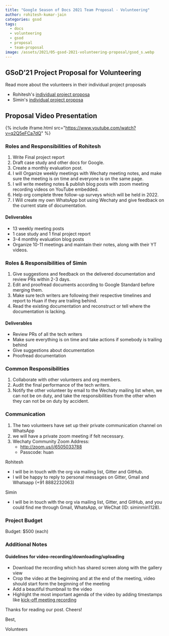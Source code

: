```yaml
---
title: "Google Season of Docs 2021 Team Proposal - Volunteering"
author: rohitesh-kumar-jain
categories: gsod
tags:
  - docs
  - volunteering
  - gsod
  - proposal
  - team-proposal
image: /assets/2021/05-gsod-2021-volunteering-proposal/gsod_s.webp
---
```


## GSoD’21 Project Proposal for Volunteering

Read more about the volunteers in their individual project proposals

* Rohitesh's [individual project proposa](https://wechaty.js.org/2021/05/04/rohitesh-applicant-for-volunteering-gsod/)
* Simin's [individual project proposa](https://wechaty.js.org/2021/05/04/gsod21-simin-proposal/)

## Proposal Video Presentation

{% include iframe.html src="https://www.youtube.com/watch?v=q2Q5eFCa7dQ" %}

### Roles and Responsibilities of Rohitesh

1. Write Final project report
1. Draft case study and other docs for Google.
1. Create a monthly evaluation post.
1. I will Organize weekly meetings with Wechaty meeting notes, and make sure the meeting is on time and everyone is on the same page.
1. I will write meeting notes & publish blog posts with zoom meeting recording videos on YouTube embedded.
1. Help org complete three follow-up surveys which will be held in 2022.
1. I Will create my own WhatsApp bot using Wechaty and give feedback on the current state of documentation.

#### Deliverables

* 13 weekly meeting posts
* 1 case study and 1 final project report
* 3-4 monthly evaluation blog posts
* Organize 10-11 meetings and maintain their notes, along with their YT videos.

### Roles & Responsibilities of Simin

1. Give suggestions and feedback on the delivered documentation and review PRs within 2-3 days.
1. Edit and proofread documents according to Google Standard before merging them.
1. Make sure tech writers are following their respective timelines and report to Huan if they are trailing behind.
1. Read the existing documentation and reconstruct or tell where the documentation is lacking.

#### Deliverables

* Review PRs of all the tech writers
* Make sure everything is on time and take actions if somebody is trailing behind
* Give suggestions about documentation
* Proofread documentation

### Common Responsibilities

1. Collaborate with other volunteers and org members.
1. Audit the final performance of the tech writers.
1. Notify the other volunteer by email to the Wechaty mailing list when, we can not be on duty, and take the responsibilities from the other when they can not be on duty by accident.

### Communication

1. The two volunteers have set up their private communication channel on WhatsApp
1. we will have a private zoom meeting if felt necessary.
1. Wechaty Community Zoom Address:
    * <http://zoom.us/j/6505033788>
    * Passcode: huan

Rohitesh

* I will be in touch with the org via mailing list, Gitter and GitHub.
* I will be happy to reply to personal messages on Gitter, Gmail and Whatsapp (+91 8882232063)

Simin

* I will be in touch with the org via mailing list, Gitter, and GitHub, and you could find me through Gmail, WhatsApp, or WeChat (ID: siminmin1128).

### Project Budget

Budget: $500 (each)

### Additional Notes

#### Guidelines for video-recording/downloading/uploading

* Download the recording which has shared screen along with the gallery view
* Crop the video at the beginning and at the end of the meeting, video should start form the beginning of the meeting
* Add a beautiful thumbnail to the video
* Highlight the most important agenda of the video by adding timestamps like [kick-off meeting recording](https://www.youtube.com/watch?v=hTkM_XPpFfU)

Thanks for reading our post. Cheers!

Best,

Volunteers
